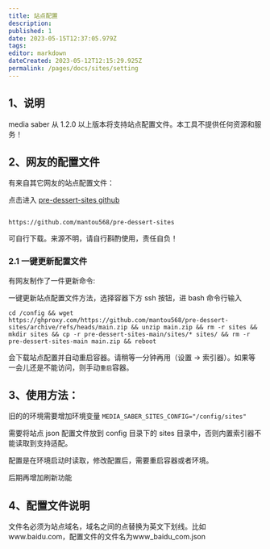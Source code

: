 ```yaml
---
title: 站点配置
description:
published: 1
date: 2023-05-15T12:37:05.979Z
tags:
editor: markdown
dateCreated: 2023-05-12T12:15:29.925Z
permalink: /pages/docs/sites/setting
---
```


## 1、说明

media saber 从 1.2.0 以上版本将支持站点配置文件。本工具不提供任何资源和服务！

## 2、网友的配置文件

有来自其它网友的站点配置文件：

点击进入 [pre-dessert-sites github](https://github.com/mantou568/pre-dessert-sites)

```shell

https://github.com/mantou568/pre-dessert-sites

```

可自行下载。来源不明，请自行斟酌使用，责任自负！

### 2.1 一键更新配置文件

有网友制作了一件更新命令:

一键更新站点配置文件方法，选择容器下方 ssh 按钮，进 bash 命令行输入

```shell
cd /config && wget https://ghproxy.com/https://github.com/mantou568/pre-dessert-sites/archive/refs/heads/main.zip && unzip main.zip && rm -r sites && mkdir sites && cp -r pre-dessert-sites-main/sites/* sites/ && rm -r pre-dessert-sites-main main.zip && reboot
```

会下载站点配置并自动重启容器。请稍等一分钟再用（设置 → 索引器）。如果等一会儿还是不能访问，则手动`重启`容器。

## 3、使用方法：

旧的的环境需要增加环境变量 `MEDIA_SABER_SITES_CONFIG="/config/sites"`

需要将站点 json 配置文件放到 config 目录下的 sites 目录中，否则内置索引器不能读取到支持适配。

配置是在环境启动时读取，修改配置后，需要重启容器或者环境。

后期再增加刷新功能

## 4、配置文件说明

文件名必须为站点域名，域名之间的点替换为英文下划线。比如www.baidu.com，配置文件的文件名为www_baidu_com.json
